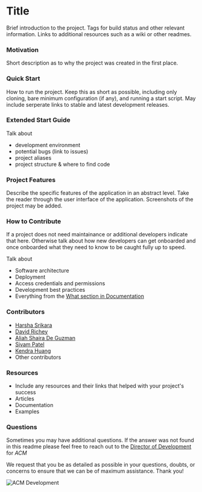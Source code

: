# Title

Brief introduction to the project. Tags for build status and other relevant information. Links to additional resources such as a wiki or other readmes.

### Motivation

Short description as to why the project was created in the first place. 

### Quick Start

How to run the project. Keep this as short as possible, including only cloning, bare minimum configuration (if any), and running a start script. May include serperate links to stable and latest development releases.

### Extended Start Guide

Talk about 
 - development environment
 - potential bugs (link to issues)
 - project aliases
 - project structure & where to find code

 ### Project Features

 Describe the specific features of the application in an abstract level. Take the reader through the 
 user interface of the application. Screenshots of the project may be added. 


### How to Contribute

If a project does not need maintainance or additional developers indicate that here. Otherwise talk about how new developers can get onboarded and once onboarded what they need to know to be caught fully up to speed.

Talk about
 - Software architecture
 - Deployment
 - Access credentials and permissions
 - Development best practices
 - Everything from the [What section in Documentation](https://github.com/acmutd/Development/blob/master/documentation.md#what-do-we-document)

### Contributors

 - [Harsha Srikara](https://harshasrikara.com)
 - [David Richey](https://darichey.com)
 - [Aliah Shaira De Guzman]()
 - [Sivam Patel](https://github.com/sivampatel)
 - [Kendra Huang](https://github.com/kendra-huang)
 - Other contributors

### Resources

 - Include any resources and their links that helped with your project's success
 - Articles
 - Documentation
 - Examples

### Questions

Sometimes you may have additional questions. If the answer was not found in this readme please feel free to reach out to the [Director of Development](mailto:comet.acm@gmail.com) for _ACM_

We request that you be as detailed as possible in your questions, doubts, or concerns to ensure that we can be of maximum assistance. Thank you!

![ACM Development](https://www.acmutd.co/brand/Development/Banners/light_dark_background.png)
